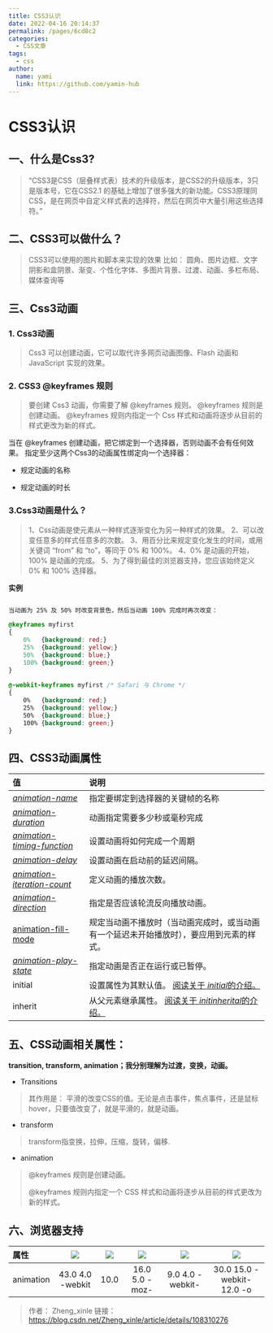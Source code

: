 ```yaml
---
title: CSS3认识
date: 2022-04-16 20:14:37
permalink: /pages/6cd8c2
categories:
  - CSS文章
tags: 
  - css
author: 
  name: yami
  link: https://github.com/yamin-hub
---
```

# CSS3认识

## 一、什么是Css3?

> “CSS3是CSS（层叠样式表）技术的升级版本，是CSS2的升级版本，3只是版本号，它在CSS2.1 的基础上增加了很多强大的新功能。CSS3原理同CSS，是在网页中自定义样式表的选择符，然后在网页中大量引用这些选择符。”

## 二、CSS3可以做什么？

> CSS3可以使用的图片和脚本来实现的效果 比如： 圆角、图片边框、文字阴影和盒阴景、渐变、个性化字体、多图片背景、过渡、动画、多栏布局、媒体查询等

## 三、Css3动画

### 1.  Css3动画

> Css3 可以创建动画，它可以取代许多网页动画图像、Flash 动画和 JavaScript 实现的效果。

### 2.  CSS3 @keyframes 规则

> 要创建 Css3 动画，你需要了解 @keyframes 规则。
> @keyframes 规则是创建动画。
> @keyframes 规则内指定一个 Css 样式和动画将逐步从目前的样式更改为新的样式。

当在 @keyframes 创建动画，把它绑定到一个选择器，否则动画不会有任何效果。
指定至少这两个Css3的动画属性绑定向一个选择器： 

- 规定动画的名称

- 规定动画的时长

### 3.Css3动画是什么？

> 1、Css动画是使元素从一种样式逐渐变化为另一种样式的效果。
> 2、可以改变任意多的样式任意多的次数。
> 3、用百分比来规定变化发生的时间，或用关键词 “from” 和 “to”，等同于 0% 和 100%。
> 4、0% 是动画的开始，100% 是动画的完成。
> 5、为了得到最佳的浏览器支持，您应该始终定义 0% 和 100% 选择器。

**实例**

```css

当动画为 25% 及 50% 时改变背景色，然后当动画 100% 完成时再次改变： 

@keyframes myfirst
{
    0%   {background: red;}
    25%  {background: yellow;}
    50%  {background: blue;}
    100% {background: green;}
}
 
@-webkit-keyframes myfirst /* Safari 与 Chrome */
{
    0%   {background: red;}
    25%  {background: yellow;}
    50%  {background: blue;}
    100% {background: green;}
}
```

## 四、CSS3动画属性

| 值                                                           | 说明                                                         |
| :----------------------------------------------------------- | :----------------------------------------------------------- |
| *[animation-name](https://www.runoob.com/cssref/css3-pr-animation-name.html)* | 指定要绑定到选择器的关键帧的名称                             |
| *[animation-duration](https://www.runoob.com/cssref/css3-pr-animation-duration.html)* | 动画指定需要多少秒或毫秒完成                                 |
| *[animation-timing-function](https://www.runoob.com/cssref/css3-pr-animation-timing-function.html)* | 设置动画将如何完成一个周期                                   |
| *[animation-delay](https://www.runoob.com/cssref/css3-pr-animation-delay.html)* | 设置动画在启动前的延迟间隔。                                 |
| *[animation-iteration-count](https://www.runoob.com/cssref/css3-pr-animation-iteration-count.html)* | 定义动画的播放次数。                                         |
| *[animation-direction](https://www.runoob.com/cssref/css3-pr-animation-direction.html)* | 指定是否应该轮流反向播放动画。                               |
| [animation-fill-mode](https://www.runoob.com/cssref/css3-pr-animation-fill-mode.html) | 规定当动画不播放时（当动画完成时，或当动画有一个延迟未开始播放时），要应用到元素的样式。 |
| *[animation-play-state](https://www.runoob.com/cssref/css3-pr-animation-play-state.html)* | 指定动画是否正在运行或已暂停。                               |
| initial                                                      | 设置属性为其默认值。 [阅读关于 *initial*的介绍。](https://www.runoob.com/cssref/css-initial.html) |
| inherit                                                      | 从父元素继承属性。 [阅读关于 *initinherital*的介绍。](https://www.runoob.com/cssref/css-inherit.html) |

## 五、CSS动画相关属性： 

**transition, transform, animation；我分别理解为过渡，变换，动画。**

- Transitions

> 其作用是： 平滑的改变CSS的值。无论是点击事件，焦点事件，还是鼠标hover，只要值改变了，就是平滑的，就是动画。

- transform


> transform指变换，拉伸，压缩，旋转，偏移.

- animation

> @keyframes 规则是创建动画。
>
> @keyframes 规则内指定一个 CSS 样式和动画将逐步从目前的样式更改为新的样式。

## 六、浏览器支持

| 属性      | ![](https://www.runoob.com/images/compatible_chrome.gif) | ![](  https://www.runoob.com/images/compatible_edge.png) | ![]( https://www.runoob.com/images/compatible_firefox.gif) | ![](https://www.runoob.com/images/compatible_safari.gif) | ![](https://www.runoob.com/images/compatible_opera.gif) |
| :-------- | :------------------------------------------------------: | :------------------------------------------------------: | :--------------------------------------------------------: | :------------------------------------------------------: | :-----------------------------------------------------: |
| animation |                     43.0 4.0 -webkit                     |                           10.0                           |                       16.0 5.0 -moz-                       |                     9.0 4.0 -webkit-                     |               30.0 15.0 -webkit- 12.0 -o                |

> 作者： Zheng_xinle
> 链接： https://blog.csdn.net/Zheng_xinle/article/details/108310276
